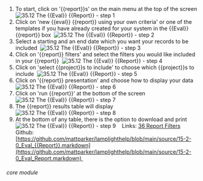 #  

  
1. To start, click on &#039;{{report}}s&#039; on the main menu at the top of the screen 
![35.12 The {{Eval}} {{Report}}  - step 1](35.12_The_Evaluation_Report__im_1.png) 
2. Click on &#039;new {{eval}} {{report}} using your own criteria&#039; or one of the templates if you have already created for your system in the {{Eval}} {{report}} box 
![35.12 The {{Eval}} {{Report}}  - step 2](35.12_The_Evaluation_Report__im_2.png) 
3. Select a starting and an end date which you want your records to be included 
![35.12 The {{Eval}} {{Report}}  - step 3](35.12_The_Evaluation_Report__im_3.png) 
4. Click on &#039;{{report}} filters&#039; and select the filters you would like included in your {{report}} 
![35.12 The {{Eval}} {{Report}}  - step 4](35.12_The_Evaluation_Report__im_4.png) 
5. Click on &#039;select {{project}}s to include&#039; to choose which {{project}}s to include 
![35.12 The {{Eval}} {{Report}}  - step 5](35.12_The_Evaluation_Report__im_5.png) 
6. Click on &#039;{{report}} presentation&#039; and choose how to display your data 
![35.12 The {{Eval}} {{Report}}  - step 6](35.12_The_Evaluation_Report__im_6.png) 
7. Click on &#039;run {{report}}’ at the bottom of the screen
![35.12 The {{Eval}} {{Report}}  - step 7](35.12_The_Evaluation_Report__im_7.png) 
8. The {{report}} results table will display 
![35.12 The {{Eval}} {{Report}}  - step 8](35.12_The_Evaluation_Report__im_8.png) 
9. At the bottom of any table, there is the option to download and print 
![35.12 The {{Eval}} {{Report}}  - step 9](35.12_The_Evaluation_Report__im_9.png) 
 
Links: [36 Report Filters](/help/index/p/36) 
 
Github: [https://github.com/mattparker/lamplighthelp/blob/main/source/15-2-0_Eval_{{Report}}.markdown](https://github.com/mattparker/lamplighthelp/blob/main/source/15-2-0_Eval_Report.markdown) 
 


###### core module